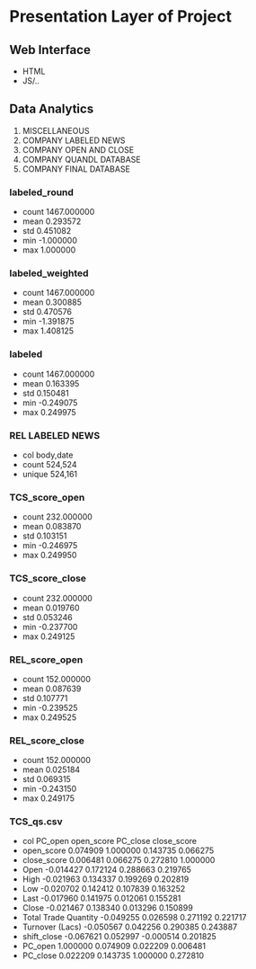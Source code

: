 # Presentation Layer of Project

## Web Interface
- HTML
- JS/..

## Data Analytics
1. MISCELLANEOUS
2. COMPANY LABELED NEWS
3. COMPANY OPEN AND CLOSE
4. COMPANY QUANDL DATABASE
5. COMPANY FINAL DATABASE

### labeled_round
- count 1467.000000
- mean  0.293572
- std   0.451082
- min   -1.000000
- max   1.000000
### labeled_weighted
- count 1467.000000
- mean  0.300885
- std   0.470576
- min   -1.391875
- max   1.408125
### labeled
- count 1467.000000
- mean  0.163395
- std   0.150481
- min   -0.249075
- max   0.249975

### REL LABELED NEWS
- col body,date
- count 524,524   
- unique  524,161   


### TCS_score_open
- count  232.000000
- mean     0.083870
- std      0.103151
- min     -0.246975
- max      0.249950
### TCS_score_close

- count  232.000000
- mean     0.019760
- std      0.053246
- min     -0.237700
- max      0.249125
### REL_score_open
- count  152.000000
- mean     0.087639
- std      0.107771
- min     -0.239525
- max      0.249525
### REL_score_close
- count  152.000000
- mean     0.025184
- std      0.069315
- min     -0.243150
- max      0.249175
### TCS_qs.csv
- col PC_open  open_score  PC_close  close_score
- open_score            0.074909    1.000000  0.143735     0.066275
- close_score           0.006481    0.066275  0.272810     1.000000
- Open                 -0.014427    0.172124  0.288663     0.219765
- High                 -0.021963    0.134337  0.199269     0.202819
- Low                  -0.020702    0.142412  0.107839     0.163252
- Last                 -0.017960    0.141975  0.012061     0.155281
- Close                -0.021467    0.138340  0.013296     0.150899
- Total Trade Quantity -0.049255    0.026598  0.271192     0.221717
- Turnover (Lacs)      -0.050567    0.042256  0.290385     0.243887
- shift_close          -0.067621    0.052997 -0.000514     0.201825
- PC_open               1.000000    0.074909  0.022209     0.006481
- PC_close              0.022209    0.143735  1.000000     0.272810
